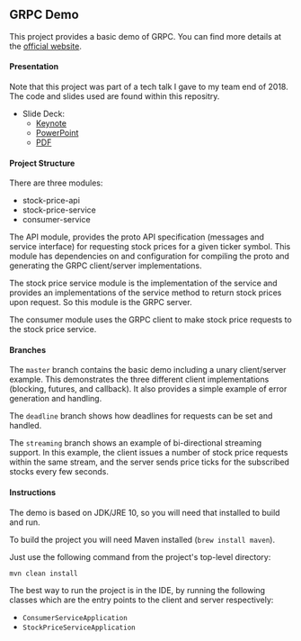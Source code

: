 ## GRPC Demo

This project provides a basic demo of GRPC. You can find more details at the [official website](https://grpc.io). 

#### Presentation

Note that this project was part of a tech talk I gave to my team end of 2018. The code and slides used are found within this repositry.

* Slide Deck:
    * [Keynote](https://github.com/imberda/grpc-demo/blob/master/GRPC_Talk.key?raw=true)
    * [PowerPoint](https://github.com/imberda/grpc-demo/blob/master/GRPC_Talk.pptx?raw=true)
    * [PDF](https://github.com/imberda/grpc-demo/blob/master/GRPC_Talk.pptx?raw=true)

#### Project Structure

There are three modules:

* stock-price-api
* stock-price-service
* consumer-service

The API module, provides the proto API specification (messages and service interface) for requesting stock prices for a given ticker symbol. This module has dependencies on and configuration for compiling the proto and generating the GRPC client/server implementations. 

The stock price service module is the implementation of the service and provides an implementations of the service method to return stock prices upon request. So this module is the GRPC server.

The consumer module uses the GRPC client to make stock price requests to the stock price service.

#### Branches

The `master` branch contains the basic demo including a unary client/server example. This demonstrates the three different client implementations (blocking, futures, and callback). It also provides a simple example of error generation and handling. 

The `deadline` branch shows how deadlines for requests can be set and handled.

The `streaming` branch shows an example of bi-directional streaming support. In this example, the client issues a number of stock price requests within the same stream, and the server sends price ticks for the subscribed stocks every few seconds.

#### Instructions

The demo is based on JDK/JRE 10, so you will need that installed to build and run.

To build the project you will need Maven installed (`brew install maven`).

Just use the following command from the project's top-level directory:
```
mvn clean install
```

The best way to run the project is in the IDE, by running the following classes which are the entry points to the client and server respectively:

* `ConsumerServiceApplication`
* `StockPriceServiceApplication`

